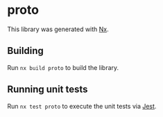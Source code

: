 # proto

This library was generated with [Nx](https://nx.dev).



## Building

Run `nx build proto` to build the library.





## Running unit tests

Run `nx test proto` to execute the unit tests via [Jest](https://jestjs.io).


